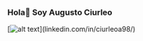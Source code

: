 ### Hola👋 Soy **Augusto Ciurleo**

[![alt text](https://github.com/Agas98/img/linkedin.ico"Linkedin")](linkedin.com/in/ciurleoa98/)
